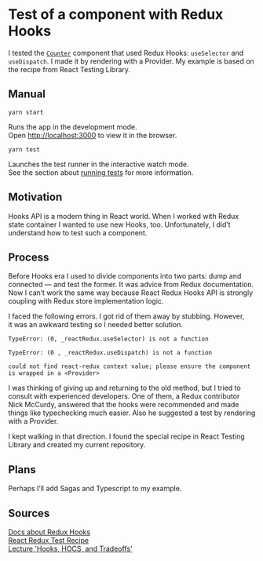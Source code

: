 # Test of a component with Redux Hooks

I tested the [`Counter`](https://github.com/ilyasidorchik/redux-hooks-component-test/blob/master/src/components/Counter/Counter.test.js) component that used Redux Hooks: `useSelector` and `useDispatch`. I made it by rendering with a Provider. My example is based on the recipe from React Testing Library.

## Manual

`yarn start`

Runs the app in the development mode.<br />
Open [http://localhost:3000](http://localhost:3000) to view it in the browser.

`yarn test`

Launches the test runner in the interactive watch mode.<br />
See the section about [running tests](https://facebook.github.io/create-react-app/docs/running-tests) for more information.


## Motivation

Hooks API is a modern thing in React world. When I worked with Redux state container I wanted to use new Hooks, too. Unfortunately, I did’t understand how to test such a component.


## Process

Before Hooks era I used to divide components into two parts: dump and connected — and test the former. It was advice from Redux documentation. Now I can’t work the same way because React Redux Hooks API is strongly coupling with Redux store implementation logic.

I faced the following errors. I got rid of them away by stubbing. However, it was an awkward testing so I needed better solution.
```
TypeError: (0, _reactRedux.useSelector) is not a function

TypeError: (0 , _reactRedux.useDispatch) is not a function

could not find react-redux context value; please ensure the component is wrapped in a <Provider>
```

I was thinking of giving up and returning to the old method, but I tried to consult with experienced developers. One of them, a Redux contributor Nick McCurdy, answered that the hooks were recommended and made things like typechecking much easier. Also he suggested a test by rendering with a Provider.

I kept walking in that direction. I found the special recipe in React Testing Library and created my current repository.


## Plans

Perhaps I’ll add Sagas and Typescript to my example.


## Sources

[Docs about Redux Hooks](https://react-redux.js.org/next/api/hooks)<br />
[React Redux Test Recipe](https://testing-library.com/docs/example-react-redux)<br/>
[Lecture 'Hooks, HOCS, and Tradeoffs'](https://youtu.be/xiKMbmDv-Vw?t=1191)

